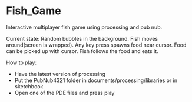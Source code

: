 # Fish_Game
Interactive multiplayer fish game using processing and pub nub.

Current state:
Random bubbles in the background. Fish moves around(screen is wrapped). Any key press spawns food near cursor. Food can be picked up with cursor. Fish follows the food and eats it.

How to play:

- Have the latest version of processing
- Put the PubNub4321 folder in documents/processing/libraries or in sketchbook
- Open one of the PDE files and press play
